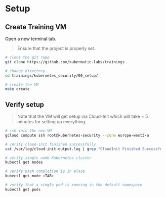# Setup

## Create Training VM

Open a new terminal tab.

> Ensure that the project is properly set.

```bash
# clone the git repo
git clone https://github.com/kubermatic-labs/trainings

# change directory
cd trainings/kubernetes_security/00_setup/

# create the VM
make create
```

## Verify setup

> Note that the VM will get setup via Cloud-Init which will take ~ 5 minutes for setting up everything.

```bash
# ssh into the new VM
gcloud compute ssh root@kubernetes-security --zone europe-west3-a

# verify cloud-init finished successfully
cat /var/log/cloud-init-output.log | grep "CloudInit Finished Successfully"

# verify single node Kubernetes cluster
kubectl get nodes

# verify bash completion is in place
kubectl get node <TAB>

# verify that a single pod is running in the default namespace
kubectl get pods
```